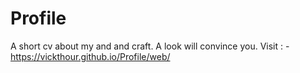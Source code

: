 # Profile
A short cv about my and and craft. A look will convince you.
Visit : - https://vickthour.github.io/Profile/web/
